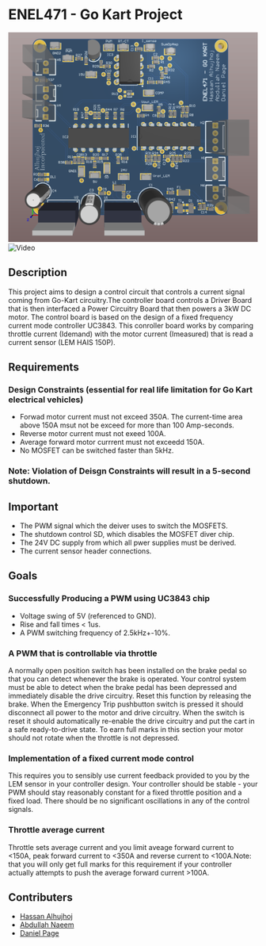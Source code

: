 # ENEL471 - Go Kart Project
<img src="wiki/main.PNG" alt="Main" width="1200"/> ![Video](wiki/video.gif)

## Description
This project aims to design a control circuit that controls a current signal coming from Go-Kart circuitry.The controller board controls a Driver Board that is then interfaced a Power Circuitry Board that then powers a 3kW DC motor. The control board is based on the design of a fixed frequency current mode controller UC3843. This conroller board works by comparing throttle current (Idemand) with the motor current (Imeasured) that is read a current sensor (LEM HAIS 150P).

## Requirements
###  Design Constraints (essential for real life limitation for Go Kart electrical vehicles)
- Forwad motor current must not exceed 350A. The current-time area above 150A msut not be exceed for more than 100 Amp-seconds.
- Reverse motor current must not exeed 100A.
- Average forward motor currrent must not exceedd 150A.
- No MOSFET can be switched faster than 5kHz.
### Note: Violation of Deisgn Constraints will result in a 5-second shutdown.

## Important
- The PWM signal which the deiver uses to switch the MOSFETS.
- The shutdown control SD, which disables the MOSFET diver chip.
- The 24V DC supply from which all pwer supplies must be derived.
- The current sensor header connections.

## Goals
### Successfully Producing a PWM using UC3843 chip
* Voltage swing of 5V (referenced to GND).
* Rise and fall times < 1us.
* A PWM switching frequency of 2.5kHz+-10%.

### A PWM that is controllable via throttle
A normally open position switch has been installed on the brake pedal so that you can detect whenever the brake is operated. 
Your control system must be able to detect when the brake pedal has been depressed and immediately disable the drive circuitry. 
Reset this function by releasing the brake. When the Emergency Trip pushbutton switch is pressed it should disconnect all power 
to the motor and drive circuitry. When the switch is reset it should automatically re-enable the drive circuitry and put the 
cart in a safe ready-to-drive state. To earn full marks in this section your motor should not rotate when the throttle is not depressed.

### Implementation of a fixed current mode control
This requires you to sensibly use current feedback provided to you by the LEM sensor in your controller design. Your controller 
should be stable - your PWM should stay reasonably constant for a fixed throttle position and a fixed load. There should be no 
significant oscillations in any of the control signals.

### Throttle average current
Throttle sets average current and you limit aveage forward current to <150A, peak forward current to <350A and reverse current 
to <100A.Note: that you will only get full marks for this requirement if your controller actually attempts to push the average 
forward current >100A.

## Contributers
- [Hassan Alhujhoj](https://eng-git.canterbury.ac.nz/haa61)
- [Abdullah Naeem](https://eng-git.canterbury.ac.nz/ana104)
- [Daniel Page](https://eng-git.canterbury.ac.nz/dwi65)
